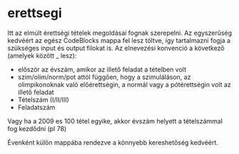 # erettsegi
Itt az elmúlt érettségi tételek megoldásai fognak szerepelni.
Az egyszerűség kedvéért az egész CodeBlocks mappa fel lesz töltve, 
így tartalmazni fogja a szükséges input és output filokat is.
Az elnevezési konvenció a következő (amelyek között _ lesz):
* először az évszám, amikor az illető feladat a tételben volt
* szim/olim/norm/pot attól függően, hogy a szimuláláson, az olimpikonoknak való előérettségin, a normál vagy a pótérettségin volt az illető feladat
* Tételszám (I/II/III)
* Feladatszám

Vagy ha a 2009 es 100 tétel egyike, akkor évszám helyett a tételszámmal fog kezdődni (pl 78)

Évenként külön mappába rendezve a könnyebb kereshetőség kedvéért.